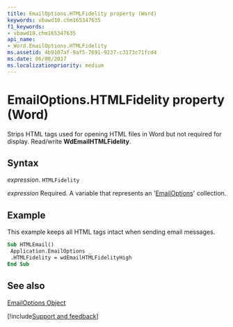 ```yaml
---
title: EmailOptions.HTMLFidelity property (Word)
keywords: vbawd10.chm165347635
f1_keywords:
- vbawd10.chm165347635
api_name:
- Word.EmailOptions.HTMLFidelity
ms.assetid: 4b9107af-9af5-7691-9237-c3173c71fcd4
ms.date: 06/08/2017
ms.localizationpriority: medium
---
```



# EmailOptions.HTMLFidelity property (Word)

Strips HTML tags used for opening HTML files in Word but not required for display. Read/write **WdEmailHTMLFidelity**.


## Syntax

_expression_. `HTMLFidelity`

_expression_ Required. A variable that represents an '[EmailOptions](Word.EmailOptions.md)' collection.


## Example

This example keeps all HTML tags intact when sending email messages.


```vb
Sub HTMLEmail() 
 Application.EmailOptions _ 
 .HTMLFidelity = wdEmailHTMLFidelityHigh 
End Sub
```


## See also


[EmailOptions Object](Word.EmailOptions.md)

[!include[Support and feedback](~/includes/feedback-boilerplate.md)]